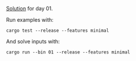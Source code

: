 [Solution](src/bin/01.rs) for day 01.

Run examples with:
```
cargo test --release --features minimal
```

And solve inputs with:
```
cargo run --bin 01 --release --features minimal
```
